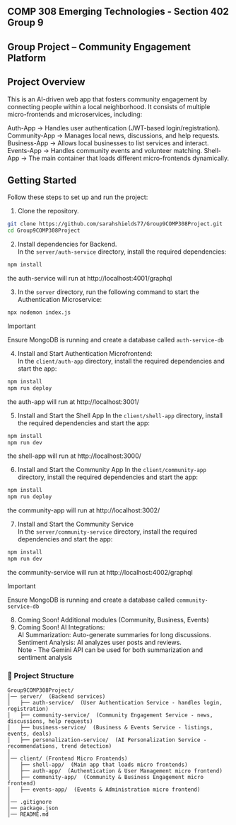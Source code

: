 ## COMP 308 Emerging Technologies - Section 402 Group 9
## Group Project – Community Engagement Platform

## Project Overview

This is an AI-driven web app that fosters community engagement by connecting people within a local neighborhood. It consists of multiple micro-frontends and microservices, including:

Auth-App → Handles user authentication (JWT-based login/registration).
Community-App → Manages local news, discussions, and help requests.
Business-App → Allows local businesses to list services and interact.
Events-App → Handles community events and volunteer matching.
Shell-App → The main container that loads different micro-frontends dynamically.

## Getting Started

Follow these steps to set up and run the project:

1. Clone the repository.
```bash
git clone https://github.com/sarahshields77/Group9COMP308Project.git
cd Group9COMP308Project
```

2. Install dependencies for Backend.     
   In the `server/auth-service` directory, install the required dependencies:
```bash
npm install
```

the auth-service will run at http://localhost:4001/graphql

3. In the `server` directory, run the following command to start the Authentication Microservice:
```bash
npx nodemon index.js
```
> [!IMPORTANT]
> Ensure MongoDB is running and create a database called `auth-service-db`

4. Install and Start Authentication Microfrontend:  
    In the `client/auth-app` directory, install the required dependencies and start the app:
```bash
npm install
npm run deploy
```

the auth-app will run at http://localhost:3001/

5. Install and Start the Shell App
   In the `client/shell-app` directory, install the required dependencies and start the app:
```bash
npm install
npm run dev
```
  
the shell-app will run at http://localhost:3000/  

6. Install and Start the Community App
   In the `client/community-app` directory, install the required dependencies and start the app:
```bash
npm install
npm run deploy
```
  
the community-app will run at http://localhost:3002/    

7. Install and Start the Community Service  
   In the `server/community-service` directory, install the required dependencies and start the app:
```bash
npm install
npm run dev
```

the community-service will run at http://localhost:4002/graphql  

> [!IMPORTANT]
> Ensure MongoDB is running and create a database called `community-service-db`

8. Coming Soon! Additional modules (Community, Business, Events)  
9. Coming Soon! AI Integrations:  
   AI Summarization: Auto-generate summaries for long discussions.  
   Sentiment Analysis: AI analyzes user posts and reviews.  
   Note - The Gemini API can be used for both summarization and sentiment analysis


### 📁 Project Structure  
```plaintext
Group9COMP308Project/
│── server/  (Backend services)
│   ├── auth-service/  (User Authentication Service - handles login, registration)
│   ├── community-service/  (Community Engagement Service - news, discussions, help requests)
│   ├── business-service/  (Business & Events Service - listings, events, deals)
│   ├── personalization-service/  (AI Personalization Service - recommendations, trend detection)
│
│── client/ (Frontend Micro Frontends)
│   ├── shell-app/  (Main app that loads micro frontends)
│   ├── auth-app/  (Authentication & User Management micro frontend)
│   ├── community-app/  (Community & Business Engagement micro frontend)
│   ├── events-app/  (Events & Administration micro frontend)
│
│── .gitignore
│── package.json
│── README.md
```
